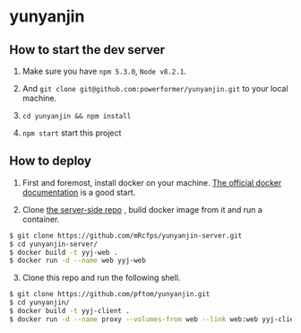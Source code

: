 # yunyanjin

## How to start the dev server

1. Make sure you have `npm 5.3.0`, `Node v8.2.1`.

2. And `git clone git@github.com:powerformer/yunyanjin.git` to your local machine.

3. `cd yunyanjin && npm install`

4. `npm start` start this project

## How to deploy

1. First and foremost, install docker on your machine. [The official docker documentation](https://docs.docker.com/engine/installation/) is a good start.

2. Clone [the server-side repo](https://github.com/mRcfps/yunyanjin-server) , build docker image from it and run a container.

```bash
$ git clone https://github.com/mRcfps/yunyanjin-server.git
$ cd yunyanjin-server/
$ docker build -t yyj-web .
$ docker run -d --name web yyj-web
```

3. Clone this repo and run the following shell.

```bash
$ git clone https://github.com/pftom/yunyanjin.git
$ cd yunyanjin/
$ docker build -t yyj-client .
$ docker run -d --name proxy --volumes-from web --link web:web yyj-client
```
